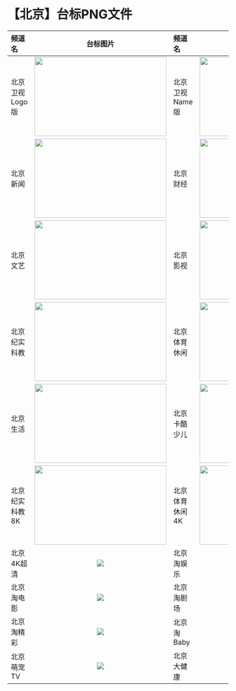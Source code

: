 # 【北京】台标PNG文件
|频道名|台标图片|频道名|台标图片|
|:---|:---:|:---|:---:|
|北京卫视Logo版|<img src="https://raw.githubusercontent.com/love599/TVLogo/main/CN/北京卫视.png" width="300" height="180">|北京卫视Name版|<img src="https://raw.githubusercontent.com/love599/TVLogo/main/北京/北京卫视.png" width="300" height="180">|
|北京新闻|<img src="https://raw.githubusercontent.com/wanglindl/TVLogo/main/img/Beijing1.png" width="300" height="180">|北京财经|<img src="https://raw.githubusercontent.com/wanglindl/TVLogo/main/img/Beijing2.png" width="300" height="180">|
|北京文艺|<img src="https://raw.githubusercontent.com/wanglindl/TVLogo/main/img/Beijing3.png" width="300" height="180">|北京影视|<img src="https://raw.githubusercontent.com/wanglindl/TVLogo/main/img/Beijing4.png" width="300" height="180">|
|北京纪实科教|<img src="https://raw.githubusercontent.com/wanglindl/TVLogo/main/img/Beijing5.png" width="300" height="180">|北京体育休闲|<img src="https://raw.githubusercontent.com/wanglindl/TVLogo/main/img/Beijing6.png" width="300" height="180">|
|北京生活|<img src="https://raw.githubusercontent.com/wanglindl/TVLogo/main/img/Beijing7.png" width="300" height="180">|北京卡酷少儿|<img src="https://raw.githubusercontent.com/wanglindl/TVLogo/main/img/Beijing8.png" width="300" height="180">|
|北京纪实科教8K|<img src="https://raw.githubusercontent.com/wanglindl/TVLogo/main/img/Beijing9.png" width="300" height="180">|北京体育休闲4K|<img src="https://raw.githubusercontent.com/wanglindl/TVLogo/main/img/Beijing10.png" width="300" height="180">|
|北京4K超清|<img src="https://raw.githubusercontent.com/wanglindl/TVlogo/main/img/bj4kcq.png">|北京淘娱乐|<img src="https://raw.githubusercontent.com/wanglindl/TVlogo/main/img/bjtyl.png">|
|北京淘电影|<img src="https://raw.githubusercontent.com/wanglindl/TVlogo/main/img/bjtdy.png">|北京淘剧场|<img src="https://raw.githubusercontent.com/wanglindl/TVlogo/main/img/bjtjc.png">|
|北京淘精彩|<img src="https://raw.githubusercontent.com/wanglindl/TVlogo/main/img/bjtjcai.png">|北京淘Baby|<img src="https://raw.githubusercontent.com/wanglindl/TVlogo/main/img/bjtbb.png">|
|北京萌宠TV|<img src="https://raw.githubusercontent.com/wanglindl/TVlogo/main/img/bjmctv.png">|北京大健康|<img src="https://raw.githubusercontent.com/wanglindl/TVlogo/main/img/bjdjk.png">|
